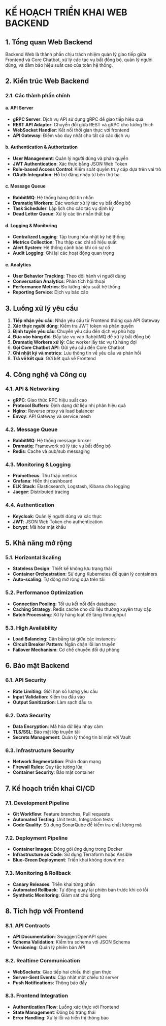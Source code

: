 # KẾ HOẠCH TRIỂN KHAI WEB BACKEND

## 1. Tổng quan Web Backend

Backend Web là thành phần chịu trách nhiệm quản lý giao tiếp giữa Frontend và Core Chatbot, xử lý các tác vụ bất đồng bộ, quản lý người dùng, và đảm bảo hiệu suất cao của toàn hệ thống.

## 2. Kiến trúc Web Backend

### 2.1. Các thành phần chính

#### a. API Server
- **gRPC Server**: Dịch vụ API sử dụng gRPC để giao tiếp hiệu quả
- **REST API Adapter**: Chuyển đổi giữa REST và gRPC cho tương thích
- **WebSocket Handler**: Kết nối thời gian thực với frontend
- **API Gateway**: Điểm vào duy nhất cho tất cả các dịch vụ

#### b. Authentication & Authorization
- **User Management**: Quản lý người dùng và phân quyền
- **JWT Authentication**: Xác thực bằng JSON Web Token
- **Role-based Access Control**: Kiểm soát quyền truy cập dựa trên vai trò
- **OAuth Integration**: Hỗ trợ đăng nhập từ bên thứ ba

#### c. Message Queue
- **RabbitMQ**: Hệ thống hàng đợi tin nhắn
- **Dramatiq Workers**: Các worker xử lý tác vụ bất đồng bộ
- **Task Scheduler**: Lập lịch cho các tác vụ định kỳ
- **Dead Letter Queue**: Xử lý các tin nhắn thất bại

#### d. Logging & Monitoring
- **Centralized Logging**: Tập trung hóa nhật ký hệ thống
- **Metrics Collection**: Thu thập các chỉ số hiệu suất
- **Alert System**: Hệ thống cảnh báo khi có sự cố
- **Audit Logging**: Ghi lại các hoạt động quan trọng

#### e. Analytics
- **User Behavior Tracking**: Theo dõi hành vi người dùng
- **Conversation Analytics**: Phân tích hội thoại
- **Performance Metrics**: Đo lường hiệu suất hệ thống
- **Reporting Service**: Dịch vụ báo cáo

## 3. Luồng xử lý yêu cầu

1. **Tiếp nhận yêu cầu**: Nhận yêu cầu từ Frontend thông qua API Gateway
2. **Xác thực người dùng**: Kiểm tra JWT token và phân quyền
3. **Định tuyến yêu cầu**: Chuyển yêu cầu đến dịch vụ phù hợp
4. **Đưa vào hàng đợi**: Đẩy tác vụ vào RabbitMQ để xử lý bất đồng bộ
5. **Dramatiq Workers xử lý**: Các worker lấy tác vụ từ hàng đợi
6. **Gọi Core Chatbot API**: Gửi yêu cầu đến Core Chatbot
7. **Ghi nhật ký và metrics**: Lưu thông tin về yêu cầu và phản hồi
8. **Trả về kết quả**: Gửi kết quả về Frontend

## 4. Công nghệ và Công cụ

### 4.1. API & Networking
- **gRPC**: Giao thức RPC hiệu suất cao
- **Protocol Buffers**: Định dạng dữ liệu nhị phân hiệu quả
- **Nginx**: Reverse proxy và load balancer
- **Envoy**: API Gateway và service mesh

### 4.2. Message Queue
- **RabbitMQ**: Hệ thống message broker
- **Dramatiq**: Framework xử lý tác vụ bất đồng bộ
- **Redis**: Cache và pub/sub messaging

### 4.3. Monitoring & Logging
- **Prometheus**: Thu thập metrics
- **Grafana**: Hiển thị dashboard
- **ELK Stack**: Elasticsearch, Logstash, Kibana cho logging
- **Jaeger**: Distributed tracing

### 4.4. Authentication
- **Keycloak**: Quản lý người dùng và xác thực
- **JWT**: JSON Web Token cho authentication
- **bcrypt**: Mã hóa mật khẩu

## 5. Khả năng mở rộng

### 5.1. Horizontal Scaling
- **Stateless Design**: Thiết kế không lưu trạng thái
- **Container Orchestration**: Sử dụng Kubernetes để quản lý containers
- **Auto-scaling**: Tự động mở rộng dựa trên tải

### 5.2. Performance Optimization
- **Connection Pooling**: Tối ưu kết nối đến database
- **Caching Strategy**: Redis cache cho dữ liệu thường xuyên truy cập
- **Batch Processing**: Xử lý hàng loạt để tăng throughput

### 5.3. High Availability
- **Load Balancing**: Cân bằng tải giữa các instances
- **Circuit Breaker Pattern**: Ngăn chặn lỗi lan truyền
- **Failover Mechanism**: Cơ chế chuyển đổi dự phòng

## 6. Bảo mật Backend

### 6.1. API Security
- **Rate Limiting**: Giới hạn số lượng yêu cầu
- **Input Validation**: Kiểm tra đầu vào
- **Output Sanitization**: Làm sạch đầu ra

### 6.2. Data Security
- **Data Encryption**: Mã hóa dữ liệu nhạy cảm
- **TLS/SSL**: Bảo mật lớp truyền tải
- **Secrets Management**: Quản lý thông tin bí mật với Vault

### 6.3. Infrastructure Security
- **Network Segmentation**: Phân đoạn mạng
- **Firewall Rules**: Quy tắc tường lửa
- **Container Security**: Bảo mật container

## 7. Kế hoạch triển khai CI/CD

### 7.1. Development Pipeline
- **Git Workflow**: Feature branches, Pull requests
- **Automated Testing**: Unit tests, Integration tests
- **Code Quality**: Sử dụng SonarQube để kiểm tra chất lượng mã

### 7.2. Deployment Pipeline
- **Container Images**: Đóng gói ứng dụng trong Docker
- **Infrastructure as Code**: Sử dụng Terraform hoặc Ansible
- **Blue-Green Deployment**: Triển khai không downtime

### 7.3. Monitoring & Rollback
- **Canary Releases**: Triển khai từng phần
- **Automated Rollback**: Tự động quay lại phiên bản trước khi có lỗi
- **Synthetic Monitoring**: Giám sát chủ động

## 8. Tích hợp với Frontend

### 8.1. API Contracts
- **API Documentation**: Swagger/OpenAPI spec
- **Schema Validation**: Kiểm tra schema với JSON Schema
- **Versioning**: Quản lý phiên bản API

### 8.2. Realtime Communication
- **WebSockets**: Giao tiếp hai chiều thời gian thực
- **Server-Sent Events**: Cập nhật một chiều từ server
- **Push Notifications**: Thông báo đẩy

### 8.3. Frontend Integration
- **Authentication Flow**: Luồng xác thực với Frontend
- **State Management**: Đồng bộ trạng thái
- **Error Handling**: Xử lý lỗi và hiển thị thông báo